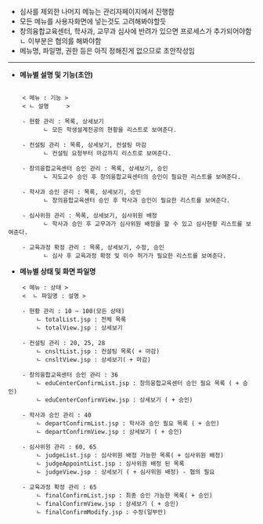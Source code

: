 - 심사를 제외한 나머지 메뉴는 관리자페이지에서 진행함
- 모든 메뉴를 사용자화면에 넣는것도 고려해봐야할듯
- 창의융합교육센터, 학사과, 교무과 심사에 반려가 있으면 프로세스가 추가되어야함
   ㄴ 이부분은 협의를 해봐야함
- 메뉴명, 파일명, 권한 등은 아직 정해진게 없으므로 초안작성임
---

- **메뉴별 설명 및 기능(초안)**
```

	< 메뉴 : 기능 >
	< ㄴ 설명     >
	
	- 현황 관리 : 목록, 상세보기
		  ㄴ 모든 학생설계전공의 현황을 리스트로 보여준다.
	
	- 컨설팅 관리 : 목록, 상세보기, 컨설팅 마감
		  ㄴ 컨설팅 요청부터 마감까지 리스트로 보여준다.
		  
	- 창의융합교육센터 승인 관리 : 목록, 상세보기, 승인 
		  ㄴ 지도교수 승인 후 창의융합교육센터의 승인이 필요한 리스트를 보여준다.
		  
	- 학사과 승인 관리 : 목록, 상세보기, 승인
		  ㄴ 창의융합교육센터 승인 후 학사과 승인이 필요한 리스트를 보여준다.
		  
	- 심사위원 관리 : 목록, 상세보기, 심사위원 배정
		  ㄴ 학사과 승인 후 교무과가 심사위원 배정을 할 수 있고 심사현황 리스트를 보여준다.
		  
	- 교육과정 확정 관리 : 목록, 상세보기, 수정, 승인
		  ㄴ 심사 후 교육과정 확정 및 이수 허가가 필요한 리스트를 보여준다.

```


- **메뉴별 상태 및 화면 파일명**
```
	< 메뉴 : 상태 >
	<  ㄴ 파일명 : 설명 >
  
	- 현황 관리 : 10 ~ 100(모든 상태)
	    ㄴ totalList.jsp : 전체 목록
	    ㄴ totalView.jsp : 상세보기
	    
	- 컨설팅 관리 : 20, 25, 28
		ㄴ cnsltList.jsp : 컨설팅 목록( + 마감)
		ㄴ cnsltView.jsp : 상세보기( + 마감)
		
	- 창의융합교육센터 승인 관리 : 36
		ㄴ eduCenterConfirmList.jsp : 창의융합교육센터 승인 필요 목록 ( + 승인)
		ㄴ eduCenterConfirmView.jsp : 상세보기 ( + 승인)
		
	- 학사과 승인 관리 : 40
		ㄴ departConfirmList.jsp : 학사과 승인 필요 목록 ( + 승인)
		ㄴ departConfirmView.jsp : 상세보기 ( + 승인)
		
	- 심사위원 관리 : 60, 65
		ㄴ judgeList.jsp : 심사위원 배정 가능한 목록( + 심사위원 배정)
		ㄴ judgeAppointList.jsp : 심사위원 배정 된 목록
		ㄴ judgeView.jsp : 상세보기 ( + 심사위원 배정) - 협의 필요
		
	- 교육과정 확정 관리 : 65
		ㄴ finalConfirmList.jsp : 최종 승인 가능한 목록( + 승인)
		ㄴ finalConfirmView.jsp : 상세보기 ( + 승인)
		ㄴ finalConfirmModify.jsp : 수정(일부만)
```